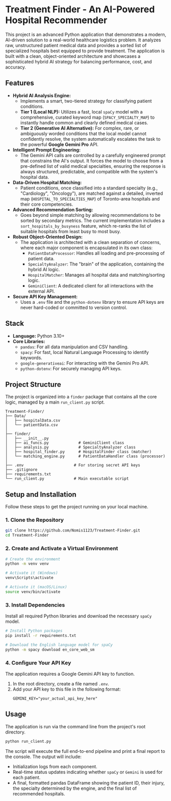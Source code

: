 # Treatment Finder - An AI-Powered Hospital Recommender

This project is an advanced Python application that demonstrates a modern, AI-driven solution to a real-world healthcare logistics problem. It analyzes raw, unstructured patient medical data and provides a sorted list of specialized hospitals best equipped to provide treatment. The application is built with a clean, object-oriented architecture and showcases a sophisticated hybrid AI strategy for balancing performance, cost, and accuracy.

## Features

*   **Hybrid AI Analysis Engine:**
    *   Implements a smart, two-tiered strategy for classifying patient conditions.
    *   **Tier 1 (Local NLP):** Utilizes a fast, local `spaCy` model with a comprehensive, curated keyword map (`SPACY_SPECIALTY_MAP`) to instantly handle common and clearly defined medical cases.
    *   **Tier 2 (Generative AI Alternative):** For complex, rare, or ambiguously worded conditions that the local model cannot confidently resolve, the system automatically escalates the task to the powerful **Google Gemini Pro** API.
*   **Intelligent Prompt Engineering:**
    *   The Gemini API calls are controlled by a carefully engineered prompt that constrains the AI's output. It forces the model to choose from a pre-defined list of valid medical specialties, ensuring the response is always structured, predictable, and compatible with the system's hospital data.
*   **Data-Driven Hospital Matching:**
    *   Patient conditions, once classified into a standard specialty (e.g., "Cardiology", "Oncology"), are matched against a detailed, inverted map (`HOSPITAL_TO_SPECIALTIES_MAP`) of Toronto-area hospitals and their core competencies.
*   **Advanced Recommendation Sorting:**
    *   Goes beyond simple matching by allowing recommendations to be sorted by secondary metrics. The current implementation includes a `sort_hospitals_by_busyness` feature, which re-ranks the list of suitable hospitals from least busy to most busy.
*   **Robust Object-Oriented Design:**
    *   The application is architected with a clean separation of concerns, where each major component is encapsulated in its own class:
        *   `PatientDataProcessor`: Handles all loading and pre-processing of patient data.
        *   `SpecialtyAnalyzer`: The "brain" of the application, containing the hybrid AI logic.
        *   `HospitalMatcher`: Manages all hospital data and matching/sorting logic.
        *   `GeminiClient`: A dedicated client for all interactions with the external API.
*   **Secure API Key Management:**
    *   Uses a `.env` file and the `python-dotenv` library to ensure API keys are never hard-coded or committed to version control.

## Stack

-   **Language:** Python 3.10+
-   **Core Libraries:**
    -   `pandas`: For all data manipulation and CSV handling.
    -   `spacy`: For fast, local Natural Language Processing to identify keywords.
    -   `google-generativeai`: For interacting with the Gemini Pro API.
    -   `python-dotenv`: For securely managing API keys.

## Project Structure

The project is organized into a `finder` package that contains all the core logic, managed by a main `run_client.py` script.

```
Treatment-Finder/
├── Data/
│   ├── hospitalData.csv
│   └── patientData.csv
│
├── finder/
│   ├── __init__.py
│   ├── ai_funcs.py             # GeminiClient class
│   ├── analysis.py             # SpecialtyAnalyzer class
│   ├── hospital_finder.py      # HospitalFinder class (matcher)
│   └── matching_engine.py      # PatientDataHandler class (processor)
│
├── .env                      # For storing secret API keys
├── .gitignore
├── requirements.txt
└── run_client.py             # Main executable script
```

## Setup and Installation

Follow these steps to get the project running on your local machine.

### 1. Clone the Repository

```bash
git clone https://github.com/Nomis1123/Treatment-Finder.git
cd Treatment-Finder
```

### 2. Create and Activate a Virtual Environment

```bash
# Create the environment
python -m venv venv

# Activate it (Windows)
venv\Scripts\activate

# Activate it (macOS/Linux)
source venv/bin/activate
```

### 3. Install Dependencies

Install all required Python libraries and download the necessary `spaCy` model.

```bash
# Install Python packages
pip install -r requirements.txt

# Download the English language model for spaCy
python -m spacy download en_core_web_sm
```

### 4. Configure Your API Key

The application requires a Google Gemini API key to function.

1.  In the root directory, create a file named `.env`.
2.  Add your API key to this file in the following format:
    ```
    GEMINI_KEY="your_actual_api_key_here"
    ```

## Usage

The application is run via the command line from the project's root directory.

```bash
python run_client.py
```

The script will execute the full end-to-end pipeline and print a final report to the console. The output will include:
-   Initialization logs from each component.
-   Real-time status updates indicating whether `spaCy` or `Gemini` is used for each patient.
-   A final, formatted pandas DataFrame showing the patient ID, their injury, the specialty determined by the engine, and the final list of recommended hospitals.
